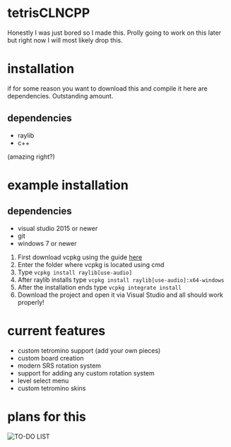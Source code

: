 # tetrisCLNCPP

Honestly I was just bored so I made this. Prolly going to work on this later but right now I will most likely drop this.

# installation

if for some reason you want to download this and compile it here are dependencies. Outstanding amount.

## dependencies

 - raylib  
 - c++  
 
(amazing right?)

# example installation

## dependencies
 - visual studio 2015 or newer  
 - git  
 - windows 7 or newer  

1. First download vcpkg using the guide [here](https://vcpkg.io/en/getting-started.html)  
2. Enter the folder where vcpkg is located using cmd  
3. Type `vcpkg install raylib[use-audio]`  
4. After raylib installs type `vcpkg install raylib[use-audio]:x64-windows`  
5. After the installation ends type `vcpkg integrate install`  
6. Download the project and open it via Visual Studio and all should work properly!

# current features

 - custom tetromino support (add your own pieces)  
 - custom board creation  
 - modern SRS rotation system  
 - support for adding any custom rotation system  
 - level select menu  
 - custom tetromino skins  

# plans for this

![TO-DO LIST](https://user-images.githubusercontent.com/49454508/212492799-d437286d-cd2f-444b-9ffb-595f52ebc1f6.png)

